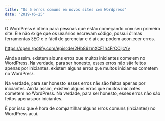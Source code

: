 ```yaml
---
title: "Os 5 erros comuns em novos sites com Wordpress"
date: "2019-05-25"
---
```


O WordPress é ótimo para pessoas que estão começando com seu primeiro site. Ele não exige que os usuários escrevam código, possui ótimas ferramentas SEO e é fácil de gerenciar e é aí que podem acontecer erros.

https://open.spotify.com/episode/2Hb86zmXCF1h4FrCCjlcYv

Ainda assim, existem alguns erros que muitos iniciantes cometem no WordPress. Na verdade, para ser honesto, esses erros não são feitos apenas por iniciantes. existem alguns erros que muitos iniciantes cometem no WordPress.

Na verdade, para ser honesto, esses erros não são feitos apenas por iniciantes. Ainda assim, existem alguns erros que muitos iniciantes cometem no WordPress. Na verdade, para ser honesto, esses erros não são feitos apenas por iniciantes.

É por isso que é hora de compartilhar alguns erros comuns (iniciantes) no WordPress aqui.
